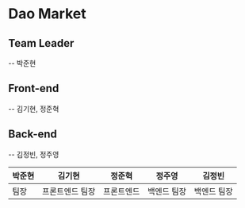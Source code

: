 # Dao Market

## Team Leader
-- 박준현

## Front-end
-- 김기현, 정준혁

## Back-end
-- 김정빈, 정주영

|박준현|김기현|정준혁|정주영|김정빈|
|---|---|---|---|---|
|팀장|프론트엔드 팀장|프론트엔드|백엔드 팀장|백엔드 팀장|
